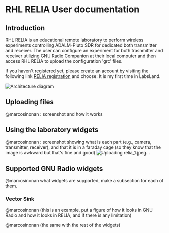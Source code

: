 # RHL RELIA User documentation

## Introduction

RHL RELIA is an educational remote laboratory to perform wireless experiments controlling ADALM-Pluto SDR for dedicated both transmitter and receiver. The user can configure an experiment for both trasnmitter and receiver utilizing GNU Radio Companion at their local computer and then access RHL RELIA to upload the configuration 'grc' files. 

If you haven't registered yet, please create an account by visiting the following link [RELIA registration](https://uw.labsland.com/standalone/join/AQTX5676) and choose: It is my first time in LabsLand.


![Architecture diagram](images/user-docs/relia_1.jpg)

<!-- #@marcosinonan : screenshot and what they will expect -->

## Uploading files

@marcosinonan : screenshot and how it works

## Using the laboratory widgets

@marcosinonan :  screenshot showing what is each part (e.g., camera, transmitter, receiver), and that it is in a faraday cage (so they know that the image is awkward but that's fine and good)
![Uploading relia_1.jpeg…]()

## Supported GNU Radio widgets

@marcosinonan what widgets are supported, make a subsection for each of them.

### Vector Sink

@marcosinonan (this is an example, put a figure of how it looks in GNU Radio and how it looks in RELIA, and if there is any limitation)

@marcosinonan (the same with the rest of the widgets)

